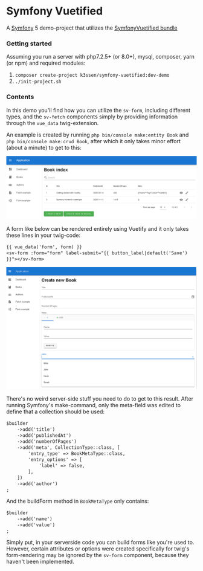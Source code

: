 # Symfony Vuetified

A [Symfony](https://symfony.com/) 5 demo-project that utilizes the
[SymfonyVuetified bundle](https://github.com/k3ssen/SymfonyVuetified)


### Getting started

Assuming you run a server with php7.2.5+ (or 8.0+), mysql, composer, yarn (or npm) and required modules:

1. `composer create-project k3ssen/symfony-vuetified:dev-demo`
2. `./init-project.sh`


### Contents

In this demo you'll find how you can utilize the `sv-form`, including different types,
and the `sv-fetch` components simply by providing information through the `vue_data` twig-extension.

An example is created by running `php bin/console make:entity Book` and `php bin/console make:crud Book`,
after which it only takes minor effort (about a minute) to get to this:

![Screenshot](https://github.com/k3ssen/SymfonyVuetified/blob/demo/screenshot.png)

A form like below can be rendered entirely using Vuetify and it only takes these lines in your twig-code:
```
{{ vue_data('form', form) }}
<sv-form :form="form" label-submit="{{ button_label|default('Save') }}"></sv-form>
```

![Form Screenshot](https://github.com/k3ssen/SymfonyVuetified/blob/demo/form-screenshot.png)

There's no weird server-side stuff you need to do to get to this result. After
running Symfony's make-command, only the meta-field was edited to define that a collection should be used:
```phpr
$builder
    ->add('title')
    ->add('publishedAt')
    ->add('numberOfPages')
    ->add('meta', CollectionType::class, [
        'entry_type' => BookMetaType::class,
        'entry_options' => [
            'label' => false,
        ],
    ])
    ->add('author')
;
```

And the buildForm method in `BookMetaType` only contains:
```
$builder
    ->add('name')
    ->add('value')
;
```

Simply put, in your serverside code you can build forms like you're used to.
However, certain attributes or options were created specifically for twig's form-rendering
may be ignored by the `sv-form` component, because they haven't been implemented.
